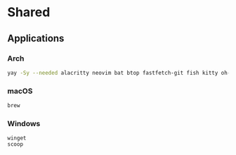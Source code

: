 # Shared

## Applications

### Arch

```bash
yay -Sy --needed alacritty neovim bat btop fastfetch-git fish kitty oh-my-posh ranger spicetify-cli zsh topgrade betterdiscordctl-git
```

### macOS

```zsh
brew
```

### Windows

```pwsh
winget
scoop
```
